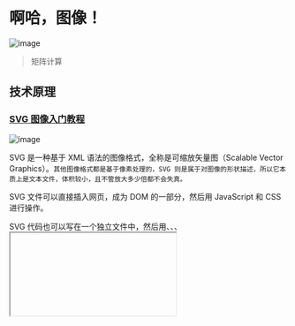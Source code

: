 # 啊哈，图像！

![image](https://user-images.githubusercontent.com/101693157/158524594-40e4376b-af71-4235-a7b1-ea72ddd9c576.png)
> 矩阵计算

## 技术原理

### [SVG 图像入门教程](https://www.ruanyifeng.com/blog/2018/08/svg.html) 

![image](https://user-images.githubusercontent.com/101693157/158824737-6329411e-3c30-4edc-99fe-7e06f084e6c0.png)

SVG 是一种基于 XML 语法的图像格式，全称是可缩放矢量图（Scalable Vector Graphics）。`其他图像格式都是基于像素处理的，SVG 则是属于对图像的形状描述，所以它本质上是文本文件，体积较小，且不管放大多少倍都不会失真。`

SVG 文件可以直接插入网页，成为 DOM 的一部分，然后用 JavaScript 和 CSS 进行操作。

SVG 代码也可以写在一个独立文件中，然后用<img>、<object>、<embed>、<iframe>等标签插入网页。

### [相似图片搜索的原理](https://www.ruanyifeng.com/blog/2011/07/principle_of_similar_image_search.html) 

2011年6月，Google把"相似图片搜索"正式放上了首页。
你可以用一张图片，搜索互联网上所有与它相似的图片。点击搜索框中照相机的图标。

![image](https://user-images.githubusercontent.com/101693157/158818343-234ae8e7-113b-46e3-9c4f-88434fdff1d5.png)

一个对话框会出现。

你输入网片的网址，或者直接上传图片，Google就会找出与其相似的图片。下面这张图片是美国女演员Alyson Hannigan。
上传后，Google返回如下结果：
类似的"相似图片搜索引擎"还有不少，TinEye甚至可以找出照片的拍摄背景。

这种技术的原理是什么？计算机怎么知道两张图片相似呢？

根据[Neal Krawetz](https://www.hackerfactor.com/blog/index.php?/archives/432-Looks-Like-It.html)博士的解释，原理非常简单易懂。我们可以用一个快速算法，就达到基本的效果。

> 这里的关键技术叫做"感知哈希算法"（Perceptual hash algorithm），它的作用是对每张图片生成一个"指纹"（fingerprint）字符串，然后比较不同图片的指纹。结果越接近，就说明图片越相似。

下面是一个最简单的实现：

第一步，缩小尺寸。
将图片缩小到8x8的尺寸，总共64个像素。这一步的作用是去除图片的细节，只保留结构、明暗等基本信息，摒弃不同尺寸、比例带来的图片差异。
第二步，简化色彩。
将缩小后的图片，转为64级灰度。也就是说，所有像素点总共只有64种颜色。
第三步，计算平均值。
计算所有64个像素的灰度平均值。
第四步，比较像素的灰度。
将每个像素的灰度，与平均值进行比较。大于或等于平均值，记为1；小于平均值，记为0。
第五步，计算哈希值。
将上一步的比较结果，组合在一起，就构成了一个64位的整数，这就是这张图片的指纹。组合的次序并不重要，只要保证所有图片都采用同样次序就行了。

得到指纹以后，就可以对比不同的图片，看看64位中有多少位是不一样的。在理论上，这等同于计算"汉明距离"（Hamming distance）。如果不相同的数据位不超过5，就说明两张图片很相似；如果大于10，就说明这是两张不同的图片。
具体的代码实现，可以参见Wote用python语言写的imgHash.py。代码很短，只有53行。使用的时候，第一个参数是基准图片，第二个参数是用来比较的其他图片所在的目录，返回结果是两张图片之间不相同的数据位数量（汉明距离）。

这种算法的优点是简单快速，不受图片大小缩放的影响，缺点是图片的内容不能变更。如果在图片上加几个文字，它就认不出来了。所以，它的最佳用途是根据缩略图，找出原图。

实际应用中，往往采用更强大的pHash算法和SIFT算法，它们能够识别图片的变形。只要变形程度不超过25%，它们就能匹配原图。这些算法虽然更复杂，但是原理与上面的简便算法是一样的，就是先将图片转化成Hash字符串，然后再进行比较。

[相似图片搜索的原理（二）](https://www.ruanyifeng.com/blog/2013/03/similar_image_search_part_ii.html)

一、颜色分布法

每张图片都可以生成颜色分布的直方图（color histogram）。如果两张图片的直方图很接近，就可以认为它们很相似。

![image](https://user-images.githubusercontent.com/101693157/158818957-b0cdf2ef-678d-4164-93c2-6bdfb734a984.png)

任何一种颜色都是由红绿蓝三原色（RGB）构成的，所以上图共有4张直方图（三原色直方图 + 最后合成的直方图）。
如果每种原色都可以取256个值，那么整个颜色空间共有1600万种颜色（256的三次方）。针对这1600万种颜色比较直方图，计算量实在太大了，因此需要采用简化方法。可以将0～255分成四个区：0～63为第0区，64～127为第1区，128～191为第2区，192～255为第3区。这意味着红绿蓝分别有4个区，总共可以构成64种组合（4的3次方）。
任何一种颜色必然属于这64种组合中的一种，这样就可以统计每一种组合包含的像素数量。

![image](https://user-images.githubusercontent.com/101693157/158819069-d098c98d-92cb-40fe-9f5b-0fbce4a0001f.png)

上图是某张图片的颜色分布表，将表中最后一栏提取出来，组成一个64维向量(7414, 230, 0, 0, 8, ..., 109, 0, 0, 3415, 53929)。`这个向量就是这张图片的特征值或者叫"指纹"。`
于是，寻找相似图片就变成了找出与其最相似的向量。这可以用皮尔逊相关系数或者余弦相似度算出。

二、内容特征法

除了颜色构成，还可以从比较图片内容的相似性入手。

首先，将原图转成一张较小的灰度图片，假定为50x50像素。然后，确定一个阈值，将灰度图片转成黑白图片。

![image](https://user-images.githubusercontent.com/101693157/158819336-877bb776-3fec-4ebd-b01b-20e7619ac3d5.png)

如果两张图片很相似，它们的黑白轮廓应该是相近的。于是，问题就变成了，第一步如何确定一个合理的阈值，正确呈现照片中的轮廓？
显然，前景色与背景色反差越大，轮廓就越明显。这意味着，如果我们找到一个值，可以使得前景色和背景色各自的"类内差异最小"（minimizing the intra-class variance），或者"类间差异最大"（maximizing the inter-class variance），那么这个值就是理想的阈值。
1979年，日本学者大津展之证明了，"类内差异最小"与"类间差异最大"是同一件事，即对应同一个阈值。他提出一种简单的算法，可以求出这个阈值，这被称为"大津法"（Otsu's method）。下面就是他的计算方法。
假定一张图片共有n个像素，其中灰度值小于阈值的像素为 n1 个，大于等于阈值的像素为 n2 个（ n1 + n2 = n ）。w1 和 w2 表示这两种像素各自的比重。
　　w1 = n1 / n
　　w2 = n2 / n
再假定，所有灰度值小于阈值的像素的平均值和方差分别为 μ1 和 σ1，所有灰度值大于等于阈值的像素的平均值和方差分别为 μ2 和 σ2。于是，可以得到
　　类内差异 = w1(σ1的平方) + w2(σ2的平方)
　　类间差异 = w1w2(μ1-μ2)^2
可以证明，这两个式子是等价的：得到"类内差异"的最小值，等同于得到"类间差异"的最大值。不过，从计算难度看，后者的计算要容易一些。

![image](https://user-images.githubusercontent.com/101693157/158819356-8679505c-c7aa-4731-8ca5-4771f422f439.png)

有了50x50像素的黑白缩略图，就等于有了一个50x50的0-1矩阵。矩阵的每个值对应原图的一个像素，0表示黑色，1表示白色。这个矩阵就是一张图片的特征矩阵。

两个特征矩阵的不同之处越少，就代表两张图片越相似。这可以用"异或运算"实现（即两个值之中只有一个为1，则运算结果为1，否则运算结果为0）。对不同图片的特征矩阵进行"异或运算"，结果中的1越少，就是越相似的图片。
  
### [如何识别图像边缘？](https://www.ruanyifeng.com/blog/2016/07/edge-recognition.html)

图像识别（image recognition）是现在的热门技术。
文字识别、车牌识别、人脸识别都是它的应用。但是，这些都算初级应用，现在的技术已经发展到了这样一种地步：计算机可以识别出，这是一张狗的照片，那是一张猫的照片。

这是怎么做到的？

让我们从人眼说起，学者发现，人的视觉细胞对物体的边缘特别敏感。也就是说，我们先看到物体的轮廓，然后才判断这到底是什么东西。
  
计算机科学家受到启发，第一步也是先识别图像的边缘。

![](https://www.ruanyifeng.com/blogimg/asset/2016/bg2016072208.png)
  
加州大学的学生 Adit Deshpande 写了一篇文章[《A Beginner's Guide To Understanding Convolutional Neural Networks》](https://adeshpande3.github.io/adeshpande3.github.io/A-Beginner%27s-Guide-To-Understanding-Convolutional-Neural-Networks/)，介绍了一种最简单的算法，非常具有启发性，体现了图像识别的基本思路。

![](https://www.ruanyifeng.com/blogimg/asset/2016/bg2016072203.png)
  
首先，我们要明白，`人看到的是图像，计算机看到的是一个数字矩阵。所谓"图像识别"，就是从一大堆数字中找出规律。`
  
怎样将图像转为数字呢？一般来说，为了过滤掉干扰信息，可以把图像缩小（比如缩小到 49 x 49 像素），并且把每个像素点的色彩信息转为灰度值，这样就得到了一个 49 x 49 的矩阵。
然后，从左上角开始，依次取出一个小区块，进行计算。

![image](https://user-images.githubusercontent.com/101693157/158825889-204a8385-6e0e-49f3-89b7-dbe0e1ef269d.png)

上图是取出一个 5 x 5 的区块。下面的计算以 7 x 7 的区块为例。
接着，需要有一些现成的边缘模式，比如垂直、直角、圆、锐角等等。

![](https://www.ruanyifeng.com/blogimg/asset/2016/bg2016072205.png)

上图右边是一个圆角模式，左边是它对应的 7 x 7 灰度矩阵。可以看到，圆角所在的边缘灰度值比较高，其他地方都是0。
现在，就可以进行边缘识别了。下面是一张卡通老鼠的图片。
  
![](https://www.ruanyifeng.com/blogimg/asset/2016/bg2016072206.png)
取出左上角的区块。

![](https://www.ruanyifeng.com/blogimg/asset/2016/bg2016072209.png)
取样矩阵与模式矩阵对应位置的值相乘，进行累加，得到6600。这个值相当大，它说明什么呢？

![](https://www.ruanyifeng.com/blogimg/asset/2016/bg2016072207.png)

取样矩阵移到老鼠头部，与模式矩阵相乘，得到的值是0。

乘积越大就说明越匹配，可以断定区块里的图像形状是圆角。通常会预置几十种模式，每个区块计算出最匹配的模式，然后再对整张图进行判断。

### [图像与滤波](https://www.ruanyifeng.com/blog/2017/12/image-and-wave-filters.html)

前几天读到一篇文章，它提到图像其实是一种波，可以用波的算法处理图像。我顿时有一种醍醐灌顶的感觉，从没想到这两个领域是相关的，图像还可以这样玩！下面我就来详细介绍这篇文章。
一、为什么图像是波？
我们知道，图像由像素组成。下图是一张 400 x 400 的图片，一共包含了 16 万个像素点。

![](https://www.ruanyifeng.com/blogimg/asset/2017/bg2017121301.jpg)

每个像素的颜色，可以用红、绿、蓝、透明度四个值描述，大小范围都是0 ～ 255，比如黑色是[0, 0, 0, 255]，白色是[255, 255, 255, 255]。通过 Canvas API 就可以拿到这些值。
如果把每一行所有像素（上例是400个）的红、绿、蓝的值，依次画成三条曲线，就得到了下面的图形。

可以看到，每条曲线都在不停的上下波动。有些区域的波动比较小，有些区域突然出现了大幅波动（比如 54 和 324 这两点）。
对比一下图像就能发现，曲线波动较大的地方，也是图像出现突变的地方。

这说明波动与图像是紧密关联的。图像本质上就是各种色彩波的叠加。
二、频率
综上所述，图像就是色彩的波动：波动大，就是色彩急剧变化；波动小，就是色彩平滑过渡。因此，波的各种指标可以用来描述图像。
频率（frequency）是波动快慢的指标，单位时间内波动次数越多，频率越高，反之越低。

上图是函数sin(Θ)的图形，在2π的周期内完成了一次波动，频率就是1。

上图是函数sin(2Θ)的图形，在2π的周期内完成了两次波动，频率就是2。
所以，色彩剧烈变化的地方，就是图像的高频区域；色彩稳定平滑的地方，就是低频区域。
  
三、滤波器
物理学对波的研究已经非常深入，提出了很多处理波的方法，其中就有滤波器（filter）：过滤掉某些波，保留另一些波。
下面是两种常见的滤波器 。
低通滤波器（lowpass）：减弱或阻隔高频信号，保留低频信号
高通滤波器（highpass）：减弱或阻隔低频信号，保留高频信号
下面是低通滤波的例子。

上图中，蓝线是原始的波形，绿线是低通滤波lowpass后的波形。可以看到，绿线的波动比蓝线小很多，非常平滑。
下面是高通滤波的例子。

上图中，黄线是原始的波形，蓝线是高通滤波highpass后的波形。可以看到，黄线的三个波峰和两个波谷（低频波动），在蓝线上都消失了，而黄线上那些密集的小幅波动（高频波动），则是全部被蓝线保留。
再看一个例子。

上图有三根曲线，黄线是高频波动，红线是低频波动。它们可以合成为一根曲线，就是绿线。

上图中，绿线进行低通滤波和高通滤波后，得到两根黑色的曲线，它们的波形跟原始的黄线和红线是完全一致的。
四、图像的滤波
浏览器实际上包含了滤波器的实现，因为 Web Audio API 里面定义了声波的滤波。这意味着可以通过浏览器，将lowpass和highpass运用于图像。
lowpass使得图像的高频区域变成低频，即色彩变化剧烈的区域变得平滑，也就是出现模糊效果。


上图中，红线是原始的色彩曲线，蓝线是低通滤波后的曲线。
highpass正好相反，过滤了低频，只保留那些变化最快速最剧烈的区域，也就是图像里面的物体边缘，所以常用于边缘识别。


上图中，红线是原始的色彩曲线，蓝线是高通滤波后的曲线。
下面这个网址，可以将滤波器拖到图像上，产生过滤后的效果。

浏览器实现滤波的范例代码，可以看这个仓库。
  
## 参考

1. [正态分布为什么常见？](https://www.ruanyifeng.com/blog/2017/08/normal-distribution.html)
2. [高斯模糊的算法](https://www.ruanyifeng.com/blog/2012/11/gaussian_blur.html)

![Alt](https://repobeats.axiom.co/api/embed/86211ab883763ed6c75fd14571647e7febb6919f.svg "Repobeats analytics image")
